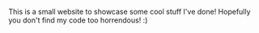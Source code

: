 This is a small website to showcase some cool stuff I've done! Hopefully you don't find my code too horrendous! :)

